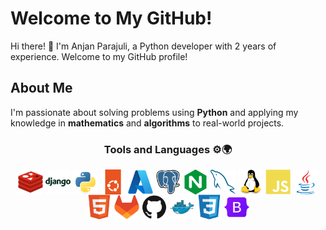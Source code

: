 # Welcome to My GitHub!

Hi there! 👋 I'm Anjan Parajuli, a Python developer with 2 years of experience. Welcome to my GitHub profile!

## About Me

I'm passionate about solving problems using **Python** and applying my knowledge in **mathematics** and **algorithms** to real-world projects.


<h3 align="center">
  Tools and Languages ⚙️🌍
</h3>

<p align="center">
<img align="center" src="https://github.com/devicons/devicon/blob/master/icons/redis/redis-original.svg" alt="anjan" height="40" width="40" />
<img align="center" src="https://raw.githubusercontent.com/devicons/devicon/55609aa5bd817ff167afce0d965585c92040787a/icons/django/django-plain-wordmark.svg" alt="anjan" height="40" width="40" />
<img align="center" src="https://github.com/devicons/devicon/blob/master/icons/python/python-original.svg" alt="anjan" height="40" width="40" />
<img align="center" src="https://github.com/devicons/devicon/blob/master/icons/ubuntu/ubuntu-plain.svg" alt="anjan" height="40" width="40" />
<img align="center" src="https://raw.githubusercontent.com/devicons/devicon/55609aa5bd817ff167afce0d965585c92040787a/icons/azure/azure-original.svg" alt="anjan" height="40" width="40" />
<img align="center" src="https://github.com/devicons/devicon/blob/master/icons/postgresql/postgresql-original.svg" alt="anjan" height="40" width="40" />
<img align="center" src="https://github.com/devicons/devicon/blob/master/icons/nginx/nginx-original.svg" alt="anjan" height="40" width="40" />
<img align="center" src="https://github.com/devicons/devicon/blob/master/icons/mysql/mysql-original.svg" alt="anjan" height="40" width="40" />
<img align="center" src="https://raw.githubusercontent.com/devicons/devicon/55609aa5bd817ff167afce0d965585c92040787a/icons/linux/linux-original.svg" alt="anjan" height="40" width="40" />
<img align="center" src="https://github.com/devicons/devicon/blob/master/icons/javascript/javascript-plain.svg" alt="anjan" height="40" width="40" />
<img align="center" src="https://github.com/devicons/devicon/blob/master/icons/java/java-original.svg" alt="anjan" height="40" width="40" />
<img align="center" src="https://github.com/devicons/devicon/blob/master/icons/html5/html5-original.svg" alt="anjan" height="40" width="40" />
<img align="center" src="https://github.com/devicons/devicon/blob/master/icons/gitlab/gitlab-original.svg" alt="anjan" height="40" width="40" />
<img align="center" src="https://github.com/devicons/devicon/blob/master/icons/github/github-original.svg" alt="anjan" height="40" width="40" />
<img align="center" src="https://raw.githubusercontent.com/devicons/devicon/55609aa5bd817ff167afce0d965585c92040787a/icons/docker/docker-original.svg" alt="anjan" height="40" width="40" />
<img align="center" src="https://raw.githubusercontent.com/devicons/devicon/55609aa5bd817ff167afce0d965585c92040787a/icons/css3/css3-original.svg" alt="anjan" height="40" width="40" />
<img align="center" src="https://raw.githubusercontent.com/devicons/devicon/55609aa5bd817ff167afce0d965585c92040787a/icons/bootstrap/bootstrap-original.svg" alt="anjan" height="40" width="40" />

</p>

